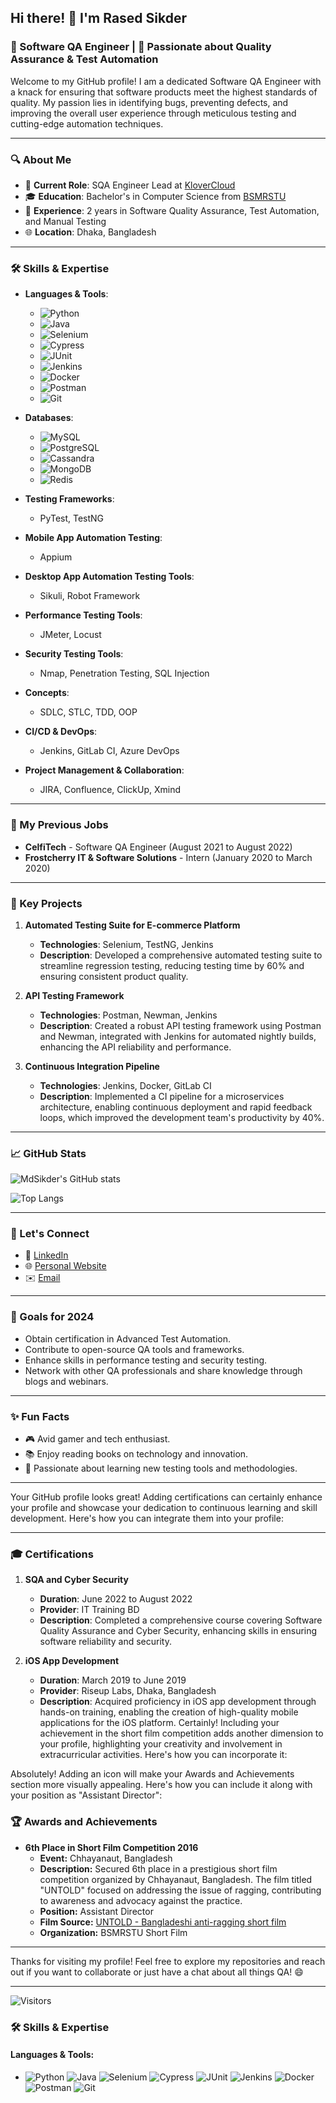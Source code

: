 ## Hi there! 👋 I'm Rased Sikder

### 🧪 Software QA Engineer | 🚀 Passionate about Quality Assurance & Test Automation

Welcome to my GitHub profile! I am a dedicated Software QA Engineer with a knack for ensuring that software products meet the highest standards of quality. My passion lies in identifying bugs, preventing defects, and improving the overall user experience through meticulous testing and cutting-edge automation techniques.

---

### 🔍 About Me

- 🏢 **Current Role**: SQA Engineer Lead at [KloverCloud](https://www.klovercloud.com/)
- 🎓 **Education**: Bachelor's in Computer Science from [BSMRSTU](https://www.bsmrstu.edu.bd/s/)
- 💼 **Experience**: 2 years in Software Quality Assurance, Test Automation, and Manual Testing
- 🌐 **Location**: Dhaka, Bangladesh

---

### 🛠️ Skills & Expertise

- **Languages & Tools**: 
  - ![Python](https://img.shields.io/badge/-Python-3776AB?style=flat&logo=python&logoColor=white)
  - ![Java](https://img.shields.io/badge/-Java-007396?style=flat&logo=java&logoColor=white)
  - ![Selenium](https://img.shields.io/badge/-Selenium-43B02A?style=flat&logo=selenium&logoColor=white)
  - ![Cypress](https://img.shields.io/badge/-Cypress-17202C?style=flat&logo=cypress&logoColor=white)
  - ![JUnit](https://img.shields.io/badge/-JUnit-25A162?style=flat&logo=junit5&logoColor=white)
  - ![Jenkins](https://img.shields.io/badge/-Jenkins-D24939?style=flat&logo=jenkins&logoColor=white)
  - ![Docker](https://img.shields.io/badge/-Docker-2496ED?style=flat&logo=docker&logoColor=white)
  - ![Postman](https://img.shields.io/badge/-Postman-FF6C37?style=flat&logo=postman&logoColor=white)
  - ![Git](https://img.shields.io/badge/-Git-F05032?style=flat&logo=git&logoColor=white)
    
- **Databases**:
  - ![MySQL](https://img.shields.io/badge/-MySQL-4479A1?style=flat&logo=mysql&logoColor=white)
  - ![PostgreSQL](https://img.shields.io/badge/-PostgreSQL-336791?style=flat&logo=postgresql&logoColor=white)
  - ![Cassandra](https://img.shields.io/badge/-Cassandra-1287B1?style=flat&logo=apache-cassandra&logoColor=white)
  - ![MongoDB](https://img.shields.io/badge/-MongoDB-47A248?style=flat&logo=mongodb&logoColor=white)
  - ![Redis](https://img.shields.io/badge/-Redis-DC382D?style=flat&logo=redis&logoColor=white)
- **Testing Frameworks**: 
  - PyTest, TestNG

- **Mobile App Automation Testing**: 
  - Appium

- **Desktop App Automation Testing Tools**: 
  - Sikuli, Robot Framework

- **Performance Testing Tools**: 
  - JMeter, Locust

- **Security Testing Tools**: 
  - Nmap, Penetration Testing, SQL Injection

- **Concepts**:
  - SDLC, STLC, TDD, OOP

- **CI/CD & DevOps**: 
  - Jenkins, GitLab CI, Azure DevOps

- **Project Management & Collaboration**: 
  - JIRA, Confluence, ClickUp, Xmind

---

### 💼 My Previous Jobs

- **CelfiTech** - Software QA Engineer (August 2021 to August 2022)
- **Frostcherry IT & Software Solutions** - Intern (January 2020 to March 2020)

---


### 🌟 Key Projects

1. **Automated Testing Suite for E-commerce Platform**
   - **Technologies**: Selenium, TestNG, Jenkins
   - **Description**: Developed a comprehensive automated testing suite to streamline regression testing, reducing testing time by 60% and ensuring consistent product quality.

2. **API Testing Framework**
   - **Technologies**: Postman, Newman, Jenkins
   - **Description**: Created a robust API testing framework using Postman and Newman, integrated with Jenkins for automated nightly builds, enhancing the API reliability and performance.

3. **Continuous Integration Pipeline**
   - **Technologies**: Jenkins, Docker, GitLab CI
   - **Description**: Implemented a CI pipeline for a microservices architecture, enabling continuous deployment and rapid feedback loops, which improved the development team's productivity by 40%.

---

### 📈 GitHub Stats

![MdSikder's GitHub stats](https://github-readme-stats.vercel.app/api?username=MdSikder&show_icons=true&theme=radical)

![Top Langs](https://github-readme-stats.vercel.app/api/top-langs/?username=MdSikder&layout=compact&theme=radical)

---

### 🤝 Let's Connect

- 💼 [LinkedIn](https://www.linkedin.com/in/md-sikder/)
- 🌐 [Personal Website](https://poraginsights.blogspot.com/)
- ✉️ [Email](rased.sikder@klovercloud.com)

---

### 🎯 Goals for 2024

- Obtain certification in Advanced Test Automation.
- Contribute to open-source QA tools and frameworks.
- Enhance skills in performance testing and security testing.
- Network with other QA professionals and share knowledge through blogs and webinars.

---

### ✨ Fun Facts

- 🎮 Avid gamer and tech enthusiast.
- 📚 Enjoy reading books on technology and innovation.
- 🌱 Passionate about learning new testing tools and methodologies.

---
Your GitHub profile looks great! Adding certifications can certainly enhance your profile and showcase your dedication to continuous learning and skill development. Here's how you can integrate them into your profile:

---

### 🎓 Certifications

1. **SQA and Cyber Security**
   - **Duration**: June 2022 to August 2022
   - **Provider**: IT Training BD
   - **Description**: Completed a comprehensive course covering Software Quality Assurance and Cyber Security, enhancing skills in ensuring software reliability and security.

2. **iOS App Development**
   - **Duration**: March 2019 to June 2019
   - **Provider**: Riseup Labs, Dhaka, Bangladesh
   - **Description**: Acquired proficiency in iOS app development through hands-on training, enabling the creation of high-quality mobile applications for the iOS platform.
Certainly! Including your achievement in the short film competition adds another dimension to your profile, highlighting your creativity and involvement in extracurricular activities. Here's how you can incorporate it:

Absolutely! Adding an icon will make your Awards and Achievements section more visually appealing. Here's how you can include it along with your position as "Assistant Director":

### 🏆 Awards and Achievements

- **6th Place in Short Film Competition 2016**
  - **Event:** Chhayanaut, Bangladesh
  - **Description:** Secured 6th place in a prestigious short film competition organized by Chhayanaut, Bangladesh. The film titled "UNTOLD" focused on addressing the issue of ragging, contributing to awareness and advocacy against the practice.
  - **Position:** Assistant Director
  - **Film Source:** [UNTOLD - Bangladeshi anti-ragging short film](source_link)
  - **Organization:** BSMRSTU Short Film

---

Thanks for visiting my profile! Feel free to explore my repositories and reach out if you want to collaborate or just have a chat about all things QA! 😄

---

![Visitors](https://komarev.com/ghpvc/?username=MdSikder&color=blue)



### 🛠️ Skills & Expertise

#### Languages & Tools:
- ![Python](https://img.shields.io/badge/-Python-3776AB?style=flat&logo=python&logoColor=white) ![Java](https://img.shields.io/badge/-Java-007396?style=flat&logo=java&logoColor=white) ![Selenium](https://img.shields.io/badge/-Selenium-43B02A?style=flat&logo=selenium&logoColor=white) ![Cypress](https://img.shields.io/badge/-Cypress-17202C?style=flat&logo=cypress&logoColor=white) ![JUnit](https://img.shields.io/badge/-JUnit-25A162?style=flat&logo=junit5&logoColor=white) ![Jenkins](https://img.shields.io/badge/-Jenkins-D24939?style=flat&logo=jenkins&logoColor=white) ![Docker](https://img.shields.io/badge/-Docker-2496ED?style=flat&logo=docker&logoColor=white) ![Postman](https://img.shields.io/badge/-Postman-FF6C37?style=flat&logo=postman&logoColor=white) ![Git](https://img.shields.io/badge/-Git-F05032?style=flat&logo=git&logoColor=white)


